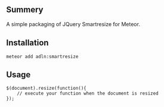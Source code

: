 Summery
-------
A simple packaging of JQuery Smartresize for Meteor.

Installation
-------

    meteor add adln:smartresize

Usage
--------

    $(document).resize(function(){
		// execute your function when the document is resized
	});
